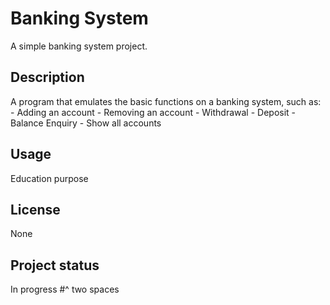 # Banking System
A simple banking system project.

## Description
A program that emulates the basic functions on a banking system, such as:
    - Adding an account
    - Removing an account
    - Withdrawal
    - Deposit
    - Balance Enquiry
    - Show all accounts

## Usage
   Education purpose
## License
   None
## Project status
   In progress
#^ two spaces
